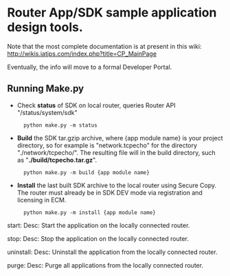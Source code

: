 # Router App/SDK sample application design tools.

Note that the most complete documentation is at present in this wiki:
<http://wikis.iatips.com/index.php?title=CP_MainPage>

Eventually, the info will move to a formal Developer Portal. 
 
## Running Make.py

- Check **status** of SDK on local router, queries Router API "/status/system/sdk"

    	python make.py -m status

- **Build** the SDK tar.gzip archive, where {app module name} is your project directory, so for example is "network.tcpecho" for the directory "./network/tcpecho/". The resulting file will in the build directory, such as "**./build/tcpecho.tar.gz**".

    	python make.py -m build {app module name}

- **Install** the last built SDK archive to the local router using Secure Copy. The router must already be in SDK DEV mode via registration and licensing in ECM.

    	python make.py -m install {app module name}


 start:
    Desc: Start the application on the locally connected router.

 stop:
    Desc: Stop the application on the locally connected router.

 uninstall:
    Desc: Uninstall the application from the locally connected router.

 purge:
    Desc: Purge all applications from the locally connected router.
